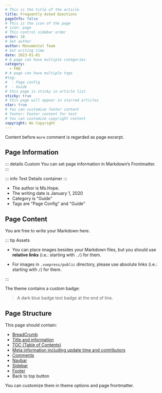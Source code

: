 ```yaml
---
# This is the title of the article
title: Frequently Asked Questions
pageInfo: false
# This is the icon of the page
# icon: page
# This control sidebar order
order: 10
# Set author
author: Monumental Team
# Set writing time
date: 2023-01-01
# A page can have multiple categories
category:
  - FAQ
# A page can have multiple tags
#tag:
#  - Page config
#  - Guide
# this page is sticky in article list
sticky: true
# this page will appear in starred articles
star: true
# You can customize footer content
# footer: Footer content for test
# You can customize copyright content
copyright: No Copyright
---
```


Content before `more` comment is regarded as page excerpt.

<!-- more -->

## Page Information

::: details Custom
You can set page information in Markdown’s Frontmatter.
:::

::: info  Test
Details container
:::


- The author is Ms.Hope.
- The writing date is January 1, 2020
- Category is "Guide"
- Tags are "Page Config" and "Guide"

## Page Content

You are free to write your Markdown here.

::: tip Assets

- You can place images besides your Markdown files, but you should use **relative links** (i.e.: starting with `./`) for them.

- For images in `.vuepress/public` directory, please use absolute links (i.e.: starting with `/`) for them.

:::

The theme contains a custom badge:

> A dark blue badge text badge at the end of line. <Badge text="Badge text" color="#242378" />

## Page Structure

This page should contain:

- [BreadCrumb](https://theme-hope.vuejs.press/guide/layout/breadcrumb.html)
- [Title and information](https://theme-hope.vuejs.press/guide/feature/page-info.html)
- [TOC (Table of Contents)](https://theme-hope.vuejs.press/guide/layout/page.html#header-list)
- [Meta information including update time and contributors](https://theme-hope.vuejs.press/guide/feature/meta.html)
- [Comments](https://theme-hope.vuejs.press/guide/feature/comment.html)
- [Navbar](https://theme-hope.vuejs.press/guide/layout/navbar.html)
- [Sidebar](https://theme-hope.vuejs.press/guide/layout/sidebar.html)
- [Footer](https://theme-hope.vuejs.press/guide/layout/footer.html)
- Back to top button

You can customize them in theme options and page frontmatter.

